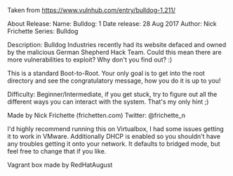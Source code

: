 Taken from https://www.vulnhub.com/entry/bulldog-1,211/ 

About Release:
    Name: Bulldog: 1
    Date release: 28 Aug 2017
    Author: Nick Frichette
    Series: Bulldog

Description:
Bulldog Industries recently had its website defaced and owned by the malicious German Shepherd Hack Team. Could this mean there are more vulnerabilities to exploit? Why don't you find out? :)

This is a standard Boot-to-Root. Your only goal is to get into the root directory and see the congratulatory message, how you do it is up to you!

Difficulty: Beginner/Intermediate, if you get stuck, try to figure out all the different ways you can interact with the system. That's my only hint ;)

Made by Nick Frichette (frichetten.com) Twitter: @frichette_n

I'd highly recommend running this on Virtualbox, I had some issues getting it to work in VMware. Additionally DHCP is enabled so you shouldn't have any troubles getting it onto your network. It defaults to bridged mode, but feel free to change that if you like.

Vagrant box made by RedHatAugust
